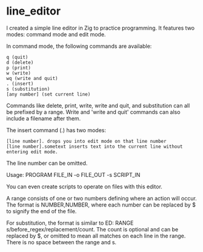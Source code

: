 # line_editor
I created a simple line editor in Zig to practice programming. It features two modes: command mode and edit mode.

In command mode, the following commands are available:

    q (quit)
    d (delete)
    p (print)
    w (write)
    wq (write and quit)
    . (insert)
    s (substitution)
    [any number] (set current line)

Commands like delete, print, write, write and quit, and substitution can all be prefixed by a range. Write and 'write and quit' commands can also include a filename after them.

The insert command (.) has two modes:

    [line number]. drops you into edit mode on that line number
    [line number].sometext inserts text into the current line without entering edit mode.

The line number can be omitted.

Usage: PROGRAM FILE_IN -o FILE_OUT -s SCRIPT_IN

You can even create scripts to operate on files with this editor.

A range consists of one or two numbers defining where an action will occur. The format is NUMBER,NUMBER, where each number can be replaced by $ to signify the end of the file.

For substitution, the format is similar to ED:
RANGE s/before_regex/replacement/count. The count is optional and can be replaced by $, or omitted to mean all matches on each line in the range. There is no space between the range and s.
